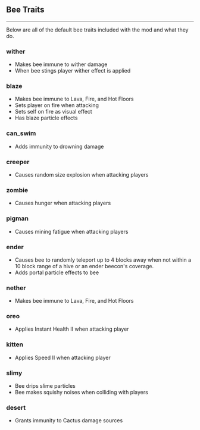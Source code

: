 ## **Bee Traits**
***

Below are all of the default bee traits included with the mod and what they do.

### **wither**

* Makes bee immune to wither damage
* When bee stings player wither effect is applied

### **blaze**

* Makes bee immune to Lava, Fire, and Hot Floors
* Sets player on fire when attacking
* Sets self on fire as visual effect
* Has blaze particle effects

### **can_swim**

* Adds immunity to drowning damage

### **creeper**

* Causes random size explosion when attacking players

### **zombie**

* Causes hunger when attacking players

### **pigman**

* Causes mining fatigue when attacking players

### **ender**

* Causes bee to randomly teleport up to 4 blocks away when not within a 10 block range of a hive or an ender beecon's coverage.
* Adds portal particle effects to bee

### **nether**

* Makes bee immune to Lava, Fire, and Hot Floors

### **oreo**

* Applies Instant Health II when attacking player

### **kitten**

* Applies Speed II when attacking player

### **slimy**

* Bee drips slime particles
* Bee makes squishy noises when colliding with players

### **desert**

* Grants immunity to Cactus damage sources
<!--stackedit_data:
eyJoaXN0b3J5IjpbLTE1MTA5OTM3NDgsLTM0OTI0MDQyXX0=
-->